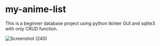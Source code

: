 # my-anime-list
This is a beginner database project using python tkinter GUI and sqlite3 with only CRUD function.

![Screenshot (240)](https://github.com/user-attachments/assets/a9f18ace-53f4-43aa-a016-7fccaa3be2b8)
